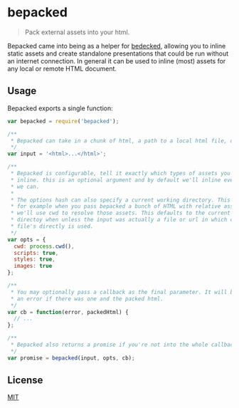 # bepacked

> Pack external assets into your html.

Bepacked came into being as a helper for [bedecked][bedecked], allowing you to
inline static assets and create standalone presentations that could be run
without an internet connection. In general it can be used to inline (most)
assets for any local or remote HTML document.

## Usage

Bepacked exports a single function:

```javascript
var bepacked = require('bepacked');

/**
 * Bepacked can take in a chunk of html, a path to a local html file, or a url.
 */
var input = '<html>...</html>';

/**
 * Bepacked is configurable, tell it exactly which types of assets you'd like to
 * inline. this is an optional argument and by default we'll inline everything
 * we can.
 *
 * The options hash can also specify a current working directory. This is useful
 * for example when you pass bepacked a bunch of HTML with relative asset paths,
 * we'll use cwd to resolve those assets. This defaults to the current working
 * directoy when unless the input was actually a file or url in which case that
 * file's directly is used.
 */
var opts = {
  cwd: process.cwd(),
  scripts: true,
  styles: true,
  images: true
};

/**
 * You may optionally pass a callback as the final parameter. It will be given
 * an error if there was one and the packed html.
 */
var cb = function(error, packedHtml) {
  // ...
};

/**
 * Bepacked also returns a promise if you're not into the whole callback thing.
 */
var promise = bepacked(input, opts, cb);
```

## License

[MIT][license]

[bedecked]: https://github.com/jtrussell/bedecked
[license]: https://raw.githubusercontent.com/jtrussell/bepacked/master/LICENSE-MIT
